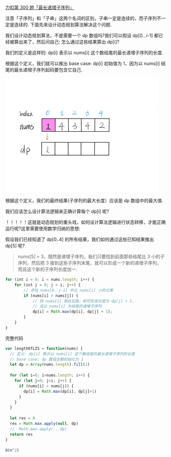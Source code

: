 
[力扣第 300 题「最长递增子序列」](https://leetcode.cn/problems/longest-increasing-subsequence/description/)

注意「子序列」和「子串」这两个名词的区别，子串一定是连续的，而子序列不一定是连续的. 下面先来设计动态规划算法解决这个问题. 

我们设计动态规划算法，不是需要一个 dp 数组吗?我们可以假设 dp[0...i-1] 都已经被算出来了，然后问自己: 怎么通过这些结果算出 dp[i]?

我们的定义是这样的: dp[i] 表示以 nums[i] 这个数结尾的最长递增子序列的长度. 

根据这个定义，我们就可以推出 base case: dp[i] 初始值为 1，因为以 nums[i] 结尾的最长递增子序列起码要包含它自己. 

![Alt text](gif1.gif)

根据这个定义，我们的最终结果(子序列的最大长度）应该是 dp 数组中的最大值. 

我们应该怎么设计算法逻辑来正确计算每个 dp[i] 呢?

！！！！！这就是动态规划的重头戏，如何设计算法逻辑进行状态转移，才能正确运行呢?这里需要使用数学归纳的思想: 

假设我们已经知道了 dp[0..4] 的所有结果，我们如何通过这些已知结果推出 dp[5] 呢?

> nums[5] = 3，既然是递增子序列，我们只要找到前面那些结尾比 3 小的子序列，然后把 3 接到这些子序列末尾，就可以形成一个新的递增子序列，而且这个新的子序列长度加一. 

```js
for (int i = 0; i < nums.length; i++) {
    for (int j = 0; j < i; j++) {
        // 寻找 nums[0..j-1] 中比 nums[i] 小的元素
        if (nums[i] > nums[j]) {
            // 把 nums[i] 接在后面，即可形成长度为 dp[j] + 1，
            // 且以 nums[i] 为结尾的递增子序列
            dp[i] = Math.max(dp[i], dp[j] + 1);
        }
    }
}

```


完整代码
```js
var lengthOfLIS = function(nums) {
  // 定义: dp[i] 表示以 nums[i] 这个数结尾的最长递增子序列的长度
  // base case: dp 数组全都初始化为 1
  let dp = Array(nums.length).fill(1)

  for (let i=0; i<nums.length; i++) {
    for (let j=0; j<i; j++) {
      if (nums[i] > nums[j]) {
        dp[i] = Math.max(dp[i], dp[j]+1)
      }
    }
  }

  let res = 0
  res = Math.max.apply(null, dp)
  //  Math.max.apply(...dp)
  return res
}

O(n^2)
```
